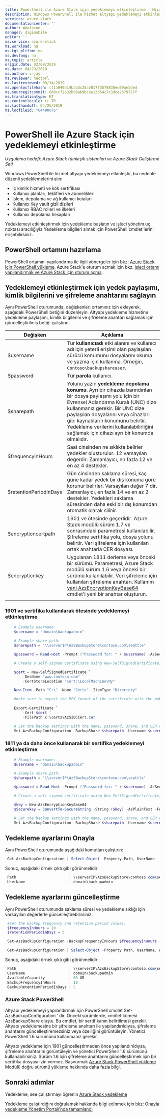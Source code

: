 ```yaml
---
title: PowerShell ile Azure Stack için yedeklemeyi etkinleştirme | Microsoft Docs
description: Windows PowerShell ile hizmet altyapı yedeklemeyi etkinleştirin; böylelikle bir hata varsa, Azure Stack geri yüklenebilir.
services: azure-stack
documentationcenter: ''
author: WenJason
manager: digimobile
editor: ''
ms.service: azure-stack
ms.workload: na
ms.tgt_pltfrm: na
ms.devlang: na
ms.topic: article
origin.date: 02/08/2019
ms.date: 04/29/2019
ms.author: v-jay
ms.reviewer: hectorl
ms.lastreviewed: 03/14/2019
ms.openlocfilehash: cf1a040a14bab3c25ab81773578838ec00ae5ded
ms.sourcegitcommit: 0d8ccf2a32b08ab9bcbe13d54c7c3dce2379757f
ms.translationtype: MT
ms.contentlocale: tr-TR
ms.lasthandoff: 04/25/2019
ms.locfileid: "64490076"
---
```

# <a name="enable-backup-for-azure-stack-with-powershell"></a>PowerShell ile Azure Stack için yedeklemeyi etkinleştirme

*Uygulama hedefi: Azure Stack tümleşik sistemleri ve Azure Stack Geliştirme Seti*

Windows PowerShell ile hizmet altyapı yedeklemeyi etkinleştir, bu nedenle düzenli yedeklemelerini alın:
 - İç kimlik hizmeti ve kök sertifikası
 - Kullanıcı planları, teklifleri ve abonelikleri
 - İşlem, depolama ve ağ kullanıcı kotaları
 - Kullanıcı Key vault gizli dizileri
 - Kullanıcı RBAC rolleri ve ilkeleri
 - Kullanıcı depolama hesapları

Yedeklemeyi etkinleştirmek için yedekleme başlatın ve işleci yönetim uç noktası aracılığıyla Yedekleme bilgileri almak için PowerShell cmdlet'lerini erişebilirsiniz.

## <a name="prepare-powershell-environment"></a>PowerShell ortamını hazırlama

PowerShell ortamını yapılandırma ile ilgili yönergeler için bkz: [Azure Stack için PowerShell yükleme](azure-stack-powershell-install.md). Azure Stack'e oturum açmak için bkz: [işleci ortamı yapılandırmak ve Azure Stack için oturum açma](azure-stack-powershell-configure-admin.md).

## <a name="provide-the-backup-share-credentials-and-encryption-key-to-enable-backup"></a>Yedeklemeyi etkinleştirmek için yedek paylaşımı, kimlik bilgilerini ve şifreleme anahtarını sağlayın

Aynı PowerShell oturumunda, değişkenleri ortamınız için ekleyerek, aşağıdaki PowerShell betiğini düzenleyin. Altyapı yedekleme hizmetine yedekleme paylaşımı, kimlik bilgilerini ve şifreleme anahtarı sağlamak için güncelleştirilmiş betiği çalıştırın.

| Değişken        | Açıklama   |
|---              |---                                        |
| $username       | Tür **kullanıcıadı** etki alanını ve kullanıcı adı için yeterli erişimi olan paylaşılan sürücü konumunu dosyalarını okuma ve yazma için kullanma. Örneğin, `Contoso\backupshareuser`. |
| $password       | Tür **parola** kullanıcı. |
| $sharepath      | Yolunu yazın **yedekleme depolama konumu**. Ayrı bir cihazda barındırılan bir dosya paylaşımı yolu için bir Evrensel Adlandırma Kuralı (UNC) dize kullanmanız gerekir. Bir UNC dize paylaşılan dosyalarını veya cihazları gibi kaynakların konumunu belirtir. Yedekleme verilerini kullanılabilirliğini sağlamak için cihazı ayrı bir konumda olmalıdır. |
| $frequencyInHours | Saat cinsinden ne sıklıkta belirler yedekler oluşturulur. 12 varsayılan değerdir. Zamanlayıcı, en fazla 12 ve en az 4 destekler.|
| $retentionPeriodInDays | Gün cinsinden saklama süresi, kaç güne kadar yedek bir dış konuma göre korunur belirler. Varsayılan değer 7'dir. Zamanlayıcı, en fazla 14 ve en az 2 destekler. Yedekleri saklama süresinden daha eski bir dış konumdan otomatik olarak silinir.|
| $encryptioncertpath | 1901 ve ötesinde geçerlidir.  Azure Stack modülü sürüm 1.7 ve sonrasındaki parametresi kullanılabilir. Şifreleme sertifika yolu, dosya yolunu belirtir. Veri şifreleme için kullanılan ortak anahtarla CER dosyası. |
| $encryptionkey | Uygulanan 1811 derleme veya önceki bir sürümü. Parametresi, Azure Stack modülü sürüm 1.6 veya önceki bir sürümü kullanılabilir. Veri şifreleme için kullanılan şifreleme anahtarı. Kullanım [yeni AzsEncryptionKeyBase64](https://docs.microsoft.com/powershell/module/azs.backup.admin/new-azsencryptionkeybase64) cmdlet'i yeni bir anahtar oluşturun. |
|     |     |

### <a name="enable-backup-on-1901-and-beyond-using-certificate"></a>1901 ve sertifika kullanılarak ötesinde yedeklemeyi etkinleştirme
```powershell
    # Example username:
    $username = "domain\backupadmin"
 
    # Example share path:
    $sharepath = "\\serverIP\AzSBackupStore\contoso.com\seattle"

    $password = Read-Host -Prompt ("Password for: " + $username) -AsSecureString

    # Create a self-signed certificate using New-SelfSignedCertificate, export the public key portion and save it locally.

    $cert = New-SelfSignedCertificate `
        -DnsName "www.contoso.com" `
        -CertStoreLocation "cert:\LocalMachine\My" 

    New-Item -Path "C:\" -Name "Certs" -ItemType "Directory" 

    #make sure to export the PFX format of the certificate with the public and private keys and then delete the certifcate from the local certificate store of the machine where you created the certificate
    
    Export-Certificate `
        -Cert $cert `
        -FilePath c:\certs\AzSIBCCert.cer 

    # Set the backup settings with the name, password, share, and CER certificate file.
    Set-AzsBackupConfiguration -BackupShare $sharepath -Username $username -Password $password -EncryptionCertPath "c:\temp\cert.cer"
```
### <a name="enable-backup-on-1811-or-earlier-using-certificate"></a>1811 ya da daha önce kullanarak bir sertifika yedeklemeyi etkinleştirme
```powershell
    # Example username:
    $username = "domain\backupadmin"
 
    # Example share path:
    $sharepath = "\\serverIP\AzSBackupStore\contoso.com\seattle"

    $password = Read-Host -Prompt ("Password for: " + $username) -AsSecureString

    # Create a self-signed certificate using New-SelfSignedCertificate, export the public key portion and save it locally.

    $key = New-AzsEncryptionKeyBase64
    $Securekey = ConvertTo-SecureString -String ($key) -AsPlainText -Force

    # Set the backup settings with the name, password, share, and CER certificate file.
    Set-AzsBackupConfiguration -BackupShare $sharepath -Username $username -Password $password -EncryptionKey $Securekey
```

   
##  <a name="confirm-backup-settings"></a>Yedekleme ayarlarını Onayla

Aynı PowerShell oturumunda aşağıdaki komutları çalıştırın:

   ```powershell
    Get-AzsBackupConfiguration | Select-Object -Property Path, UserName
   ```

Sonuç, aşağıdaki örnek çıktı gibi görünmelidir:

   ```powershell
    Path                        : \\serverIP\AzsBackupStore\contoso.com\seattle
    UserName                    : domain\backupadmin
   ```

## <a name="update-backup-settings"></a>Yedekleme ayarlarını güncelleştirme
Aynı PowerShell oturumunda saklama süresi ve yedekleme sıklığı için varsayılan değerlerle güncelleştirebilirsiniz. 

   ```powershell
    #Set the backup frequency and retention period values.
    $frequencyInHours = 10
    $retentionPeriodInDays = 5

    Set-AzsBackupConfiguration -BackupFrequencyInHours $frequencyInHours -BackupRetentionPeriodInDays $retentionPeriodInDays

    Get-AzsBackupConfiguration | Select-Object -Property Path, UserName, AvailableCapacity, BackupFrequencyInHours, BackupRetentionPeriodInDays
   ```

Sonuç, aşağıdaki örnek çıktı gibi görünmelidir:

   ```powershell
    Path                        : \\serverIP\AzsBackupStore\contoso.com\seattle
    UserName                    : domain\backupadmin
    AvailableCapacity           : 60 GB
    BackupFrequencyInHours      : 10
    BackupRetentionPeriodInDays : 5
   ```

### <a name="azure-stack-powershell"></a>Azure Stack PowerShell 
Altyapı yedeklemeyi yapılandırmak için PowerShell cmdlet Set-AzsBackupConfiguration ' dir. Önceki sürümlerde, cmdlet kümesi AzsBackupShare oluştu. Bu cmdlet, bir sertifikanın belirtilmesi gerekir. Altyapı yedeklemesine bir şifreleme anahtarı ile yapılandırıldıysa, şifreleme anahtarını güncelleştiremezsiniz veya özelliğini görüntüleyin. Yönetici PowerShell 1.6 sürümünü kullanmanız gerekir. 

Altyapı yedekleme için 1901 güncelleştirmeden önce yapılandırıldıysa, şifreleme anahtarını görüntüleyin ve yönetici PowerShell 1.6 sürümünü kullanabilirsiniz. Sürüm 1.6 için şifreleme anahtarını güncelleştirmek için bir sertifika dosyası izin vermez.
Başvurmak [Azure Stack PowerShell yükleme](azure-stack-powershell-install.md) Modülü doğru sürümü yükleme hakkında daha fazla bilgi. 


## <a name="next-steps"></a>Sonraki adımlar

Yedekleme, see çalıştırmayı öğrenin [Azure Stack yedekleme](azure-stack-backup-back-up-azure-stack.md)

Yedekleme çalıştırdığını doğrulamak hakkında bilgi edinmek için bkz: [Onayla yedekleme Yönetim Portalı'nda tamamlandı](azure-stack-backup-back-up-azure-stack.md)
